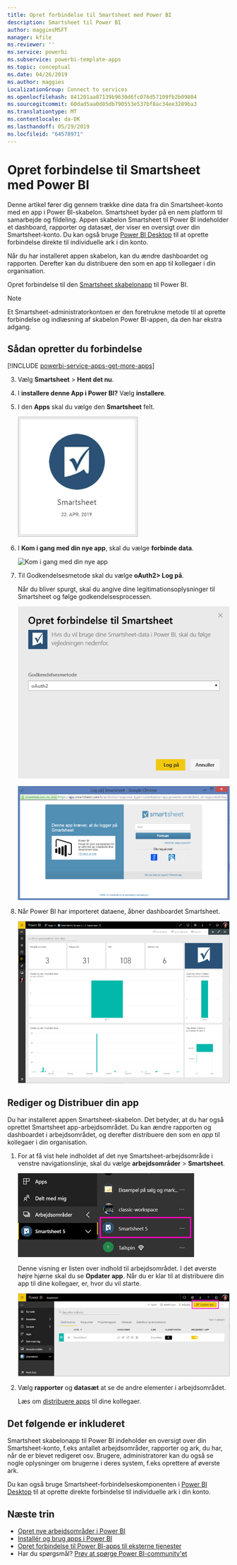 ```yaml
---
title: Opret forbindelse til Smartsheet med Power BI
description: Smartsheet til Power BI
author: maggiesMSFT
manager: kfile
ms.reviewer: ''
ms.service: powerbi
ms.subservice: powerbi-template-apps
ms.topic: conceptual
ms.date: 04/26/2019
ms.author: maggies
LocalizationGroup: Connect to services
ms.openlocfilehash: 841201aa87139b9630d6fc076d57109fb2b09804
ms.sourcegitcommit: 60dad5aa0d85db790553e537bf8ac34ee3289ba3
ms.translationtype: MT
ms.contentlocale: da-DK
ms.lasthandoff: 05/29/2019
ms.locfileid: "64578971"
---
```

# <a name="connect-to-smartsheet-with-power-bi"></a>Opret forbindelse til Smartsheet med Power BI
Denne artikel fører dig gennem trække dine data fra din Smartsheet-konto med en app i Power BI-skabelon. Smartsheet byder på en nem platform til samarbejde og fildeling. Appen skabelon Smartsheet til Power BI indeholder et dashboard, rapporter og datasæt, der viser en oversigt over din Smartsheet-konto. Du kan også bruge [Power BI Desktop](desktop-connect-to-data.md) til at oprette forbindelse direkte til individuelle ark i din konto. 

Når du har installeret appen skabelon, kan du ændre dashboardet og rapporten. Derefter kan du distribuere den som en app til kollegaer i din organisation.

Opret forbindelse til den [Smartsheet skabelonapp](https://app.powerbi.com/groups/me/getdata/services/smartsheet) til Power BI.

>[!NOTE]
>Et Smartsheet-administratorkontoen er den foretrukne metode til at oprette forbindelse og indlæsning af skabelon Power BI-appen, da den har ekstra adgang.

## <a name="how-to-connect"></a>Sådan opretter du forbindelse

[!INCLUDE [powerbi-service-apps-get-more-apps](./includes/powerbi-service-apps-get-more-apps.md)]

3. Vælg **Smartsheet** \> **Hent det nu**.
4. I **installere denne App i Power BI?** Vælg **installere**.
4. I den **Apps** skal du vælge den **Smartsheet** felt.

    ![Power BI Smartsheet appfeltet](media/service-connect-to-smartsheet/power-bi-smartsheet-tile.png)

6. I **Kom i gang med din nye app**, skal du vælge **forbinde data**.

    ![Kom i gang med din nye app](media/service-tutorial-connect-to-github/power-bi-github-app-tutorial-connect-data.png)

4. Til Godkendelsesmetode skal du vælge **oAuth2\> Log på**.
   
   Når du bliver spurgt, skal du angive dine legitimationsoplysninger til Smartsheet og følge godkendelsesprocessen.
   
   ![Legitimationsoplysninger til Smartsheet](media/service-connect-to-smartsheet/creds.png)
   
   ![Smartsheet logon](media/service-connect-to-smartsheet/creds2.png)

5. Når Power BI har importeret dataene, åbner dashboardet Smartsheet.
   
   ![Smartsheet-dashboard](media/service-connect-to-smartsheet/power-bi-smartsheet-dashboard.png)

## <a name="modify-and-distribute-your-app"></a>Rediger og Distribuer din app

Du har installeret appen Smartsheet-skabelon. Det betyder, at du har også oprettet Smartsheet app-arbejdsområdet. Du kan ændre rapporten og dashboardet i arbejdsområdet, og derefter distribuere den som en *app* til kollegaer i din organisation. 

1. For at få vist hele indholdet af det nye Smartsheet-arbejdsområde i venstre navigationslinje, skal du vælge **arbejdsområder** > **Smartsheet**. 

    ![Smartsheet-arbejdsområde i venstre navigationsrude](media/service-connect-to-smartsheet/power-bi-smartsheet-workspace.png)

    Denne visning er listen over indhold til arbejdsområdet. I det øverste højre hjørne skal du se **Opdater app**. Når du er klar til at distribuere din app til dine kollegaer, er, hvor du vil starte. 

    ![Smartsheet indholdsliste](media/service-connect-to-smartsheet/power-bi-smartsheet-workspace-content.png)

2. Vælg **rapporter** og **datasæt** at se de andre elementer i arbejdsområdet.

    Læs om [distribuere apps](service-create-distribute-apps.md) til dine kollegaer.

## <a name="whats-included"></a>Det følgende er inkluderet
Smartsheet skabelonapp til Power BI indeholder en oversigt over din Smartsheet-konto, f.eks antallet arbejdsområder, rapporter og ark, du har, når de er blevet redigeret osv. Brugere, administratorer kan du også se nogle oplysninger om brugerne i deres system, f.eks oprettere af øverste ark.  

Du kan også bruge Smartsheet-forbindelseskomponenten i [Power BI Desktop](desktop-connect-to-data.md) til at oprette direkte forbindelse til individuelle ark i din konto.  

## <a name="next-steps"></a>Næste trin

* [Opret nye arbejdsområder i Power BI](service-create-the-new-workspaces.md)
* [Installér og brug apps i Power BI](consumer/end-user-apps.md)
* [Opret forbindelse til Power BI-apps til eksterne tjenester](service-connect-to-services.md)
* Har du spørgsmål? [Prøv at spørge Power BI-community'et](http://community.powerbi.com/)